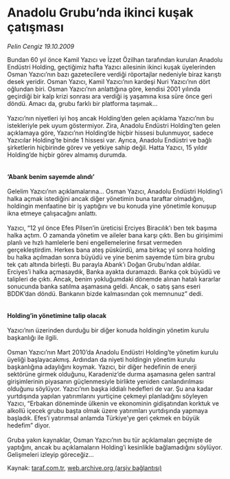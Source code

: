 # Anadolu Grubu’nda ikinci kuşak çatışması

*Pelin Cengiz 19.10.2009*

<div class="yazi">Bundan 60 yıl önce Kamil Yazıcı ve İzzet Özilhan tarafından kurulan Anadolu Endüstri Holding, geçtiğimiz hafta Yazıcı ailesinin ikinci kuşak üyelerinden Osman Yazıcı’nın bazı gazetecilere verdiği röportajlar nedeniyle biraz karıştı desek yeridir. Osman Yazıcı, Kamil Yazıcı’nın kardeşi Nuri Yazıcı’nın dört oğlundan biri. Osman Yazıcı’nın anlattığına göre, kendisi 2001 yılında geçirdiği bir kalp krizi sonrası ara verdiği iş yaşamına kısa süre önce geri döndü. Amacı da, grubu farklı bir platforma taşımak... <br/><br/>Yazıcı’nın niyetleri iyi hoş ancak Holding’den gelen açıklama Yazıcı’nın bu istekleriyle pek uyum göstermiyor. Zira, Anadolu Endüstri Holding’ten gelen açıklamaya göre, Yazıcı’nın Holding’de hiçbir hissesi bulunmuyor, sadece Yazıcılar Holding’te binde 1 hissesi var. Ayrıca, Anadolu Endüstri ve bağlı şirketlerin hiçbirinde görev ve yetkiye sahip değil. Hatta Yazıcı, 15 yıldır Holding’de hiçbir görev almamış durumda. <b><br/><br/><br/>‘Abank benim sayemde alındı’</b> <br/><br/>Gelelim Yazıcı’nın açıklamalarına... Osman Yazıcı, Anadolu Endüstri Holding’i halka açmak istediğini ancak diğer yönetimin buna taraftar olmadığını, holdingin menfaatine bir iş yaptığını ve bu konuda yine yönetimle konuşup ikna etmeye çalışacağını anlattı. <br/><br/>Yazıcı, “12 yıl önce Efes Pilsen’in üreticisi Erciyes Biracılık’ı ben tek başıma halka açtım. O zamanda yönetim ve aileler bana karşı çıktı. Ben bu girişimimi planlı ve hızlı hamlelerle beni engellemelerine fırsat vermeden gerçekleştirdim. Herkes bana ateş püskürdü, ama birkaç yıl sonra holding bu halka açılmadan sonra büyüdü ve yine benim sayemde tüm bira grubu tek çatı altında birleşti. Bu parayla Abank’ı Doğan Grubu’ndan aldılar. Erciyes’i halka açmasaydık, Banka ayakta duramazdı. Banka çok büyüdü ve talipleri de çıktı. Ancak, benim yokluğumdaki dönemde alınan hatalı kararlar sonucunda banka satılma aşamasına geldi. Ancak, o satış şans eseri BDDK’dan döndü. Bankanın bizde kalmasından çok memnunuz” dedi.<b> <br/><br/><br/>Holding’in yönetimine talip olacak</b> <br/><br/>Yazıcı’nın üzerinden durduğu bir diğer konuda holdingin yönetim kurulu başkanlığı ile ilgili. <br/><br/>Osman Yazıcı’nın Mart 2010’da Anadolu Endüstri Holding’te yönetim kurulu üyeliği başlayacakmış. Ardından da niyeti holdingin yönetim kurulu başkanlığına adaylığını koymak. Yazıcı, bir diğer hedefinin de enerji sektörüne girmek olduğunu, Karadeniz’de durma aşamasına gelen santral girişimlerinin piyasanın güçlenmesiyle birlikte yeniden canlandırılması olduğunu söylüyor. Yazıcı’nın başka iddialı hedefleri de var. Şu ana kadar yurtdışında yapılan yatırımlarını yurtiçine çekmeyi planladığını söyleyen Yazıcı, “Erbakan döneminde ülkenin ve ekonominin gidişatından korktuk ve alkollü içecek grubu başta olmak üzere yatırımları yurtdışında yapmaya başladık. Efes’i yatırımsal anlamda Türkiye’ye geri çekmek en büyük hedefim” diyor. <br/><br/>Gruba yakın kaynaklar, Osman Yazıcı’nın bu tür açıklamaları geçmişte de yaptığını, ancak bu açıklamaların Holding’i kesinlikle bağlamadığını söylüyor. Gelişmeleri izleyip göreceğiz...
              </div>

Kaynak: [taraf.com.tr](http://taraf.com.tr:80/makale/8012.htm), [web.archive.org (arşiv bağlantısı)](http://web.archive.org/web/20100315174158/http://taraf.com.tr:80/makale/8012.htm)

